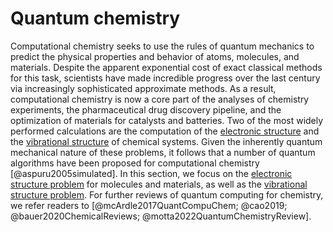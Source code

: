 # Quantum chemistry

 Computational chemistry seeks to use the rules of quantum mechanics to predict the physical properties and behavior of atoms, molecules, and materials. Despite the apparent exponential cost of exact classical methods for this task, scientists have made incredible progress over the last century via increasingly sophisticated approximate methods. As a result, computational chemistry is now a core part of the analyses of chemistry experiments, the pharmaceutical drug discovery pipeline, and the optimization of materials for catalysts and batteries. Two of the most widely performed calculations are the computation of the [electronic structure](../../areas-of-application/quantum-chemistry/electronic-structure-problem.md#electronic-structure-problem) and the [vibrational structure](../../areas-of-application/quantum-chemistry/vibrational-structure-problem.md#vibrational-structure-problem) of chemical systems. Given the inherently quantum mechanical nature of these problems, it follows that a number of quantum algorithms have been proposed for computational chemistry [@aspuru2005simulated]. In this section, we focus on the [electronic structure problem](../../areas-of-application/quantum-chemistry/electronic-structure-problem.md#electronic-structure-problem) for molecules and materials, as well as the [vibrational structure problem](../../areas-of-application/quantum-chemistry/vibrational-structure-problem.md#vibrational-structure-problem). For further reviews of quantum computing for chemistry, we refer readers to [@mcArdle2017QuantCompuChem; @cao2019; @bauer2020ChemicalReviews; @motta2022QuantumChemistryReview]. 





